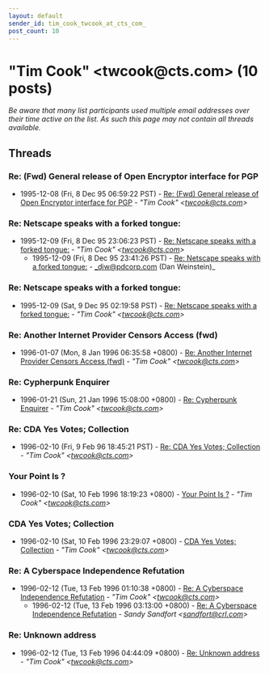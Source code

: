 ```yaml
---
layout: default
sender_id: tim_cook_twcook_at_cts_com_
post_count: 10
---
```


# "Tim Cook" <twcook<span>@</span>cts.com> (10 posts)

_Be aware that many list participants used multiple email addresses over their time active on the list. As such this page may not contain all threads available._

## Threads

### Re: (Fwd) General release of Open Encryptor interface for PGP
+ 1995-12-08 (Fri, 8 Dec 95 06:59:22 PST) - [Re: (Fwd) General release of Open Encryptor interface for PGP](/archive/1995/12/fcaaec5ac0a4f118e0ed3b2e36431964a2a13f68f5002f83e1bb670de095847a) - _"Tim Cook" \<twcook@cts.com\>_

### Re: Netscape speaks with a forked tongue:
+ 1995-12-09 (Fri, 8 Dec 95 23:06:23 PST) - [Re: Netscape speaks with a forked tongue:](/archive/1995/12/f0c69ef4b2c4b5b55d1082c9a586fdb8cc72120b9b86352b394c437a9e99ceaa) - _"Tim Cook" \<twcook@cts.com\>_
  + 1995-12-09 (Fri, 8 Dec 95 23:41:26 PST) - [Re: Netscape speaks with a forked tongue:](/archive/1995/12/d57eeef321ce0110e206517e8f542bf9fc341b57bfbe2a3fa16872cc37d6e074) - _djw@pdcorp.com (Dan Weinstein)_

### Re: Netscape speaks with a forked tongue:
+ 1995-12-09 (Sat, 9 Dec 95 02:19:58 PST) - [Re: Netscape speaks with a forked tongue:](/archive/1995/12/73802162c7607708e04dc534a2778031f58f419507bad5ca048300b4aa4abb87) - _"Tim Cook" \<twcook@cts.com\>_

### Re: Another Internet Provider Censors Access (fwd)
+ 1996-01-07 (Mon, 8 Jan 1996 06:35:58 +0800) - [Re: Another Internet Provider Censors Access (fwd)](/archive/1996/01/17ec612db0717c6b516628859bd9b2d868d41a74bcd6e63caf65267c4ac54957) - _"Tim Cook" \<twcook@cts.com\>_

### Re: Cypherpunk Enquirer
+ 1996-01-21 (Sun, 21 Jan 1996 15:08:00 +0800) - [Re: Cypherpunk Enquirer](/archive/1996/01/17bec6e5611475883c3bf4bc62e7f415c8c41beb3377b40dea02bbfd3bb44d34) - _"Tim Cook" \<twcook@cts.com\>_

### Re: CDA Yes Votes; Collection
+ 1996-02-10 (Fri, 9 Feb 96 18:45:21 PST) - [Re: CDA Yes Votes; Collection](/archive/1996/02/1bbbe75ccb6618710a48134321d9bc23a5267b81fa0e44ed3887cbedf9ed6d96) - _"Tim Cook" \<twcook@cts.com\>_

### Your Point Is ?
+ 1996-02-10 (Sat, 10 Feb 1996 18:19:23 +0800) - [Your Point Is ?](/archive/1996/02/94d54409f6802bc9e7587067889546ad1b53e791b3e778e02f524c52a4750063) - _"Tim Cook" \<twcook@cts.com\>_

### CDA Yes Votes; Collection
+ 1996-02-10 (Sat, 10 Feb 1996 23:29:07 +0800) - [CDA Yes Votes; Collection](/archive/1996/02/b6b0ee6084487b25d29bf48b630b48598634db63a4aca60c601936ac2441d62b) - _"Tim Cook" \<twcook@cts.com\>_

### Re: A Cyberspace Independence Refutation
+ 1996-02-12 (Tue, 13 Feb 1996 01:10:38 +0800) - [Re: A Cyberspace Independence Refutation](/archive/1996/02/44a38c3f5fc11ae6f1dc3cdad5fe02b24ca184957f09d95795273953e6761210) - _"Tim Cook" \<twcook@cts.com\>_
  + 1996-02-12 (Tue, 13 Feb 1996 03:13:00 +0800) - [Re: A Cyberspace Independence Refutation](/archive/1996/02/f50328a1770eb80a34b9889ed95685ce42711f40f3823ce8cee243edf35f9fe1) - _Sandy Sandfort \<sandfort@crl.com\>_

### Re: Unknown address
+ 1996-02-12 (Tue, 13 Feb 1996 04:44:09 +0800) - [Re: Unknown address](/archive/1996/02/38dc6dffff672be5c755fa372c5916e839a4c7c3cccc7c40bd67fb6d60b3fa9d) - _"Tim Cook" \<twcook@cts.com\>_


